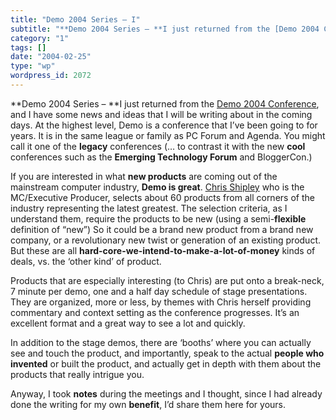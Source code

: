 ```yaml
---
title: "Demo 2004 Series – I"
subtitle: "**Demo 2004 Series – **I just returned from the [Demo 2004 Conference](http://www.demo.com/demo/demo..."
category: "1"
tags: []
date: "2004-02-25"
type: "wp"
wordpress_id: 2072
---
```

**Demo 2004 Series – **I just returned from the [Demo 2004 Conference](http://www.demo.com/demo/demonstrators/2004/page772.html), and I have some news and ideas that I will be writing about in the coming days. At the highest level, Demo is a conference that I’ve been going to for years. It is in the same league or family as PC Forum and Agenda. You might call it one of the **legacy** conferences (… to contrast it with the new **cool** conferences such as the **Emerging Technology Forum** and BloggerCon.) 

If you are interested in what **new products** are coming out of the mainstream computer industry, **Demo is great**. [Chris Shipley](http://cshipley.typepad.com/chris_shipley_group/) who is the MC/Executive Producer, selects about 60 products from all corners of the industry representing the latest greatest. The selection criteria, as I understand them, require the products to be new (using a semi-**flexible** definition of “new”) So it could be a brand new product from a brand new company, or a revolutionary new twist or generation of an existing product. But these are all **hard-core-we-intend-to-make-a-lot-of-money** kinds of deals, vs. the ‘other kind’ of product.

Products that are especially interesting (to Chris) are put onto a break-neck, 7 minute per demo, one and a half day schedule of stage presentations. They are organized, more or less, by themes with Chris herself providing commentary and context setting as the conference progresses. It’s an excellent format and a great way to see a lot and quickly. 

In addition to the stage demos, there are ‘booths’ where you can actually see and touch the product, and importantly, speak to the actual **people who invented** or built the product, and actually get in depth with them about the products that really intrigue you.

Anyway, I took **notes** during the meetings and I thought, since I had already done the writing for my own **benefit**, I’d share them here for yours.